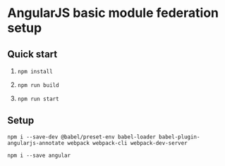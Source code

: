 # AngularJS basic module federation setup

## Quick start

1. `npm install`

2. `npm run build`

3. `npm run start`

## Setup

`npm i --save-dev @babel/preset-env babel-loader babel-plugin-angularjs-annotate webpack webpack-cli webpack-dev-server`

`npm i --save angular`
